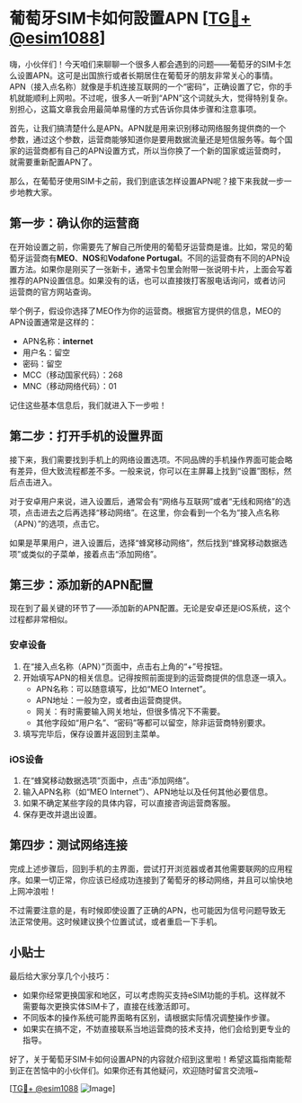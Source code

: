 # 葡萄牙SIM卡如何設置APN [[TG💪+ @esim1088](https://t.me/s/esim1088)]

嗨，小伙伴们！今天咱们来聊聊一个很多人都会遇到的问题——葡萄牙的SIM卡怎么设置APN。这可是出国旅行或者长期居住在葡萄牙的朋友非常关心的事情。APN（接入点名称）就像是手机连接互联网的一个“密码”，正确设置了它，你的手机就能顺利上网啦。不过呢，很多人一听到“APN”这个词就头大，觉得特别复杂。别担心，这篇文章我会用最简单易懂的方式告诉你具体步骤和注意事项。

首先，让我们搞清楚什么是APN。APN就是用来识别移动网络服务提供商的一个参数，通过这个参数，运营商能够知道你是要用数据流量还是短信服务等。每个国家的运营商都有自己的APN设置方式，所以当你换了一个新的国家或运营商时，就需要重新配置APN了。

那么，在葡萄牙使用SIM卡之前，我们到底该怎样设置APN呢？接下来我就一步一步地教大家。

## 第一步：确认你的运营商

在开始设置之前，你需要先了解自己所使用的葡萄牙运营商是谁。比如，常见的葡萄牙运营商有**MEO**、**NOS**和**Vodafone Portugal**。不同的运营商有不同的APN设置方法。如果你是刚买了一张新卡，通常卡包里会附带一张说明卡片，上面会写着推荐的APN设置信息。如果没有的话，也可以直接拨打客服电话询问，或者访问运营商的官方网站查询。

举个例子，假设你选择了MEO作为你的运营商。根据官方提供的信息，MEO的APN设置通常是这样的：
- APN名称：**internet**
- 用户名：留空
- 密码：留空
- MCC（移动国家代码）：268
- MNC（移动网络代码）：01

记住这些基本信息后，我们就进入下一步啦！

## 第二步：打开手机的设置界面

接下来，我们需要找到手机上的网络设置选项。不同品牌的手机操作界面可能会略有差异，但大致流程都差不多。一般来说，你可以在主屏幕上找到“设置”图标，然后点击进入。

对于安卓用户来说，进入设置后，通常会有“网络与互联网”或者“无线和网络”的选项，点击进去之后再选择“移动网络”。在这里，你会看到一个名为“接入点名称（APN）”的选项，点击它。

如果是苹果用户，进入设置后，选择“蜂窝移动网络”，然后找到“蜂窝移动数据选项”或类似的子菜单，接着点击“添加网络”。

## 第三步：添加新的APN配置

现在到了最关键的环节了——添加新的APN配置。无论是安卓还是iOS系统，这个过程都非常相似。

### 安卓设备

1. 在“接入点名称（APN）”页面中，点击右上角的“+”号按钮。
2. 开始填写APN的相关信息。记得按照前面提到的运营商提供的信息逐一填入。
   - APN名称：可以随意填写，比如“MEO Internet”。
   - APN地址：一般为空，或者由运营商提供。
   - 网关：有时需要输入网关地址，但很多情况下不需要。
   - 其他字段如“用户名”、“密码”等都可以留空，除非运营商特别要求。
3. 填写完毕后，保存设置并返回到主菜单。

### iOS设备

1. 在“蜂窝移动数据选项”页面中，点击“添加网络”。
2. 输入APN名称（如“MEO Internet”）、APN地址以及任何其他必要信息。
3. 如果不确定某些字段的具体内容，可以直接咨询运营商客服。
4. 保存更改并退出设置。

## 第四步：测试网络连接

完成上述步骤后，回到手机的主界面，尝试打开浏览器或者其他需要联网的应用程序。如果一切正常，你应该已经成功连接到了葡萄牙的移动网络，并且可以愉快地上网冲浪啦！

不过需要注意的是，有时候即使设置了正确的APN，也可能因为信号问题导致无法正常使用。这时候建议换个位置试试，或者重启一下手机。

## 小贴士

最后给大家分享几个小技巧：
- 如果你经常更换国家和地区，可以考虑购买支持eSIM功能的手机。这样就不需要每次更换实体SIM卡了，直接在线激活即可。
- 不同版本的操作系统可能界面略有区别，请根据实际情况调整操作步骤。
- 如果实在搞不定，不妨直接联系当地运营商的技术支持，他们会给到更专业的指导。

好了，关于葡萄牙SIM卡如何设置APN的内容就介绍到这里啦！希望这篇指南能帮到正在苦恼中的小伙伴们。如果你还有其他疑问，欢迎随时留言交流哦~

[[TG💪+ @esim1088](https://t.me/s/esim1088) ![Image](https://i.postimg.cc/4NQfJmqS/Snipaste-2025-05-13-00-14-12.png)]
